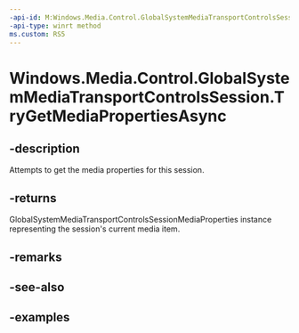 ```yaml
---
-api-id: M:Windows.Media.Control.GlobalSystemMediaTransportControlsSession.TryGetMediaPropertiesAsync
-api-type: winrt method
ms.custom: RS5
---
```


<!-- Method syntax.
public IAsyncOperation<GlobalSystemMediaTransportControlsSessionMediaProperties> GlobalSystemMediaTransportControlsSession.TryGetMediaPropertiesAsync()
-->

# Windows.Media.Control.GlobalSystemMediaTransportControlsSession.TryGetMediaPropertiesAsync

## -description
Attempts to get the media properties for this session.

## -returns
GlobalSystemMediaTransportControlsSessionMediaProperties instance representing the session's current media item.

## -remarks

## -see-also

## -examples

